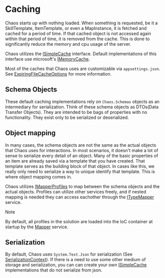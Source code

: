 # Caching

Chaos starts up with nothing loaded. When something is requested, be it a SkillTemplate, ItemTemplate, or even a MapInstance, it is
fetched and cached for a period of time. If that cached object
is not accessed again within that period of time, it is removed from the cache. This is done to significantly reduce the memory and cpu
usage of the server.

Chaos utilizes the [ISimpleCache](<xref:Chaos.Storage.Abstractions.ISimpleCache`1>) interface. Default implementations of this interface use
microsoft's [IMemoryCache](https://learn.microsoft.com/en-us/dotnet/api/microsoft.extensions.caching.memory.imemorycache?view=dotnet-plat-ext-7.0).

Most of the caches that Chaos uses are customizable via `appsettings.json`.
See [ExpiringFileCacheOptions](<xref:Chaos.Storage.ExpiringFileCacheOptions>) for more information.

## Schema Objects

These default caching implementations rely on `Chaos.Schemas` objects as an intermediary for serialization. Think of these schema objects as
DTOs(Data Transfer Objects). They are intended to be bags of properties with no functionality. They exist only to be serialized or
deserialized.

## Object mapping

In many cases, the schema objects are not the same as the actual objects that Chaos uses for interactions. In most scenarios, it doesn't
make a lot of sense to serialize every detail of an object. Many of the basic properties of an item are already saved via a template that
you have created. That template serves as the building block of that object. In cases like this, we really only need to serialize a way to
unique identify that template. This is where object mapping comes in.

Chaos utilizes [IMapperProfiles](<xref:Chaos.TypeMapper.Abstractions.IMapperProfile`2>) to map between the schema objects and the actual
objects. Profiles can utilize other services freely, and if nested mapping is needed they can access eachother through
the [ITypeMapper](<xref:Chaos.TypeMapper.Abstractions.ITypeMapper>) service.

> [!NOTE]
> By default, all profiles in the solution are loaded into the IoC container at startup by the [Mapper](<xref:Chaos.TypeMapper.Mapper>)
> service.

## Serialization

By default, Chaos uses `System.Text.Json` for serialization (See [SerializationContext](<xref:Chaos.SerializationContext>)).
If there is a need to use some other medium of storage and serialization, you can can create your
own [ISimpleCache](<xref:Chaos.Storage.Abstractions.ISimpleCache`1>) implementations that do not serialize from json.